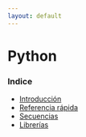 ```yaml
---
layout: default
---
```

# Python
### Indice
+ [Introducción](./introduccion.md)
+ [Referencia rápida](./referencia_rapida.md)
+ [Secuencias](./secuencias.md)
+ [Librerías](./Librerias/index.md)